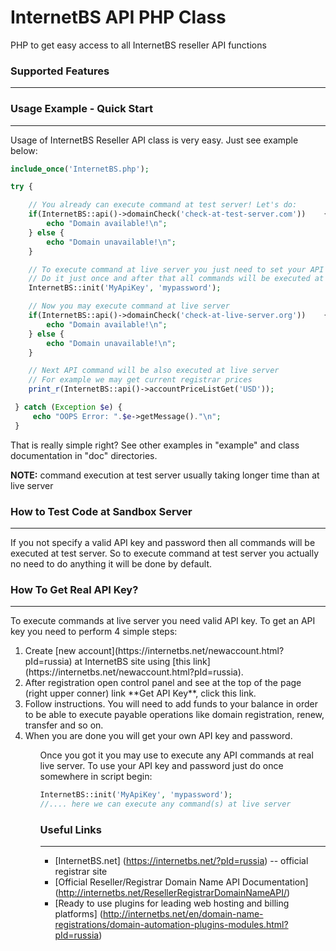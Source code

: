 # InternetBS API PHP Class
PHP to get easy access to all InternetBS reseller API functions

### Supported Features
--------

### Usage Example - Quick Start
--------
Usage of InternetBS Reseller API class is very easy. Just see example below:
```php
include_once('InternetBS.php');

try {

    // You already can execute command at test server! Let's do:
    if(InternetBS::api()->domainCheck('check-at-test-server.com'))    {
        echo "Domain available!\n";
    } else {
        echo "Domain unavailable!\n";
    }

    // To execute command at live server you just need to set your API key and password.
    // Do it just once and after that all commands will be executed at live server.
    InternetBS::init('MyApiKey', 'mypassword');

    // Now you may execute command at live server
    if(InternetBS::api()->domainCheck('check-at-live-server.org'))    {
        echo "Domain available!\n";
    } else {
        echo "Domain unavailable!\n";
    }

    // Next API command will be also executed at live server
    // For example we may get current registrar prices
    print_r(InternetBS::api()->accountPriceListGet('USD'));

 } catch (Exception $e) {
     echo "OOPS Error: ".$e->getMessage()."\n";
 }
```

That is really simple right? See other examples in "example" and class documentation in "doc" directories.

**NOTE:** command execution at test server usually taking longer time than at live server

### How to Test Code at Sandbox Server
--------
If you not specify a valid API key and password then all commands will be executed at test server. So to execute command at test server you actually no need to do anything it will be done by default.

### How To Get Real API Key?
--------
To execute commands at live server you need valid API key. To get an API key you need to perform 4 simple steps:
<ol>
<li> Create [new account](https://internetbs.net/newaccount.html?pId=russia) at InternetBS site using [this link](https://internetbs.net/newaccount.html?pId=russia).</li>
<li> After registration open control panel and see at the top of the page (right upper conner) link **Get API Key**, click this link.</li>
<li> Follow instructions. You will need to add funds to your balance in order to be able to execute payable operations like domain registration, renew, transfer and so on.</li>
<li> When you are done you will get your own API key and password.</li>
<ol>

Once you got it you may use to execute any API commands at real live server. To use your API key and password just do once somewhere in script begin:
```php
InternetBS::init('MyApiKey', 'mypassword');
//.... here we can execute any command(s) at live server
```

### Useful Links
--------
* [InternetBS.net] (https://internetbs.net/?pId=russia) -- official registrar site
* [Official Reseller/Registrar Domain Name API Documentation] (http://internetbs.net/ResellerRegistrarDomainNameAPI/)
* [Ready to use plugins for leading web hosting and billing platforms] (http://internetbs.net/en/domain-name-registrations/domain-automation-plugins-modules.html?pId=russia)
